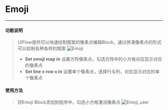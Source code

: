 # Emoji
__________________________
#### 功能说明
>UIFlow提供可以快速绘制图案的像素点编辑Block，通过拼凑像素点的形式可以绘制各种各样的图案
![Emoji](/image/Display/Emoji.jpg)
>* __Set emoji map in__
设置方阵像素点，勾选方阵中的小方格对应显示对应的像素点
>* __Set line x row x in__
设置单个像素点，选择行与列，对应显示对应的单个像素点


#### 使用方法
>将Emoji Block添加到程序中，勾选小方格激活像素点
![Emoji_user](/image/Display/Emoji_user.gif)